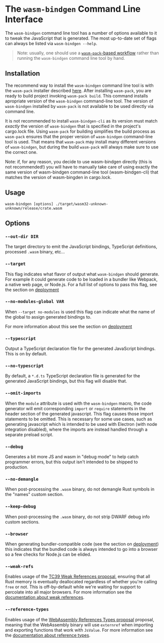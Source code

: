 # The `wasm-bindgen` Command Line Interface

The `wasm-bindgen` command line tool has a number of options available to it to
tweak the JavaScript that is generated. The most up-to-date set of flags can
always be listed via `wasm-bindgen --help`.

> Note: usually, one should use a [`wasm-pack`-based workflow][wasm-pack] rather
> than running the `wasm-bindgen` command line tool by hand.

[wasm-pack]: https://github.com/rustwasm/wasm-pack

## Installation

The recommend way to install the `wasm-bindgen` command line tool is with the
`wasm-pack` installer described
[here](https://rustwasm.github.io/wasm-pack/installer/). After installing
`wasm-pack`, you are ready to build project invoking `wasm-pack build`.
This command installs apropriate version of the `wasm-bindgen` command-line
tool. The version of `wasm-bindgen` installed by `wasm-pack` is not available
 to be used directly via command line.

It is not recommended to install `wasm-bindgen-cli` as its version must match
_exactly_ the version of `wasm-bindgen` that is specified in the project's
cargo.lock file. Using `wasm-pack` for building simplifies the build process
as `wasm-pack` ensures that the proper version of `wasm-bindgen` command-line
tool is used. That means that `wasm-pack` may install many different versions
of `wasm-bindgen`, but during the build `wasm-pack` will always make sure to
use the correct one.

Note: if, for any reason, you decide to use wasm-bindgen directly (this is
not recommended!) you will have to manually take care of using exactly the
same version of wasm-bindgen command-line tool (wasm-bindgen-cli) that
matches the version of wasm-bingden in cargo.lock.


## Usage

```
wasm-bindgen [options] ./target/wasm32-unknown-unknown/release/crate.wasm
```

## Options

### `--out-dir DIR`

The target directory to emit the JavaScript bindings, TypeScript definitions,
processed `.wasm` binary, etc...

### `--target`

This flag indicates what flavor of output what `wasm-bindgen` should generate.
For example it could generate code to be loaded in a bundler like Webpack, a
native web page, or Node.js. For a full list of options to pass this flag, see
the section on [deployment]

[deployment]: deployment.html

### `--no-modules-global VAR`

When `--target no-modules` is used this flag can indicate what the name of the
global to assign generated bindings to.

For more information about this see the section on [deployment]

### `--typescript`

Output a TypeScript declaration file for the generated JavaScript bindings. This
is on by default.

### `--no-typescript`

By default, a `*.d.ts` TypeScript declaration file is generated for the
generated JavaScript bindings, but this flag will disable that.

### `--omit-imports`

When the `module` attribute is used with the `wasm-bindgen` macro, the code
generator will emit corresponding `import` or `require` statements in the header
section of the generated javascript. This flag causes those import statements to
be omitted. This is necessary for some use cases, such as generating javascript
which is intended to be used with Electron (with node integration disabled),
where the imports are instead handled through a separate preload script.

### `--debug`

Generates a bit more JS and wasm in "debug mode" to help catch programmer
errors, but this output isn't intended to be shipped to production.

### `--no-demangle`

When post-processing the `.wasm` binary, do not demangle Rust symbols in the
"names" custom section.

### `--keep-debug`

When post-processing the `.wasm` binary, do not strip DWARF debug info custom
sections.

### `--browser`

When generating bundler-compatible code (see the section on [deployment]) this
indicates that the bundled code is always intended to go into a browser so a few
checks for Node.js can be elided.

### `--weak-refs`

Enables usage of the [TC39 Weak References
proposal](https://github.com/tc39/proposal-weakrefs), ensuring that all Rust
memory is eventually deallocated regardless of whether you're calling `free` or
not. This is off-by-default while we're waiting for support to percolate into
all major browsers. For more information see the [documentation about weak
references](./weak-references.md).

### `--reference-types`

Enables usage of the [WebAssembly References Types
proposal](https://github.com/webassembly/reference-types) proposal, meaning that
the WebAssembly binary will use `externref` when importing and exporting
functions that work with `JsValue`. For more information see the [documentation
about reference types](./reference-types.md).
